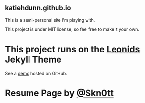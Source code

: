 ## katiehdunn.github.io

This is a semi-personal site I'm playing with.

This project is under MIT license, so feel free to make it your own.

# This project runs on the **[Leonids](http://renyuanz.github.io/leonids)** Jekyll Theme

See a [demo](http://renyuanz.github.io/leonids/) hosted on GitHub.

# Resume Page by [@Skn0tt](https://github.com/Skn0tt)
